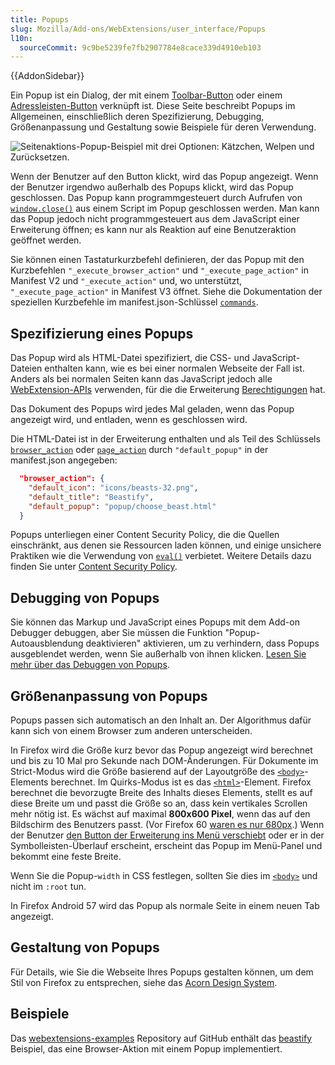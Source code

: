 ```yaml
---
title: Popups
slug: Mozilla/Add-ons/WebExtensions/user_interface/Popups
l10n:
  sourceCommit: 9c9be5239fe7fb2907784e8cace339d4910eb103
---
```


{{AddonSidebar}}

Ein Popup ist ein Dialog, der mit einem [Toolbar-Button](/de/docs/Mozilla/Add-ons/WebExtensions/user_interface/Toolbar_button) oder einem [Adressleisten-Button](/de/docs/Mozilla/Add-ons/WebExtensions/user_interface/Page_actions) verknüpft ist. Diese Seite beschreibt Popups im Allgemeinen, einschließlich deren Spezifizierung, Debugging, Größenanpassung und Gestaltung sowie Beispiele für deren Verwendung.

![Seitenaktions-Popup-Beispiel mit drei Optionen: Kätzchen, Welpen und Zurücksetzen.](page_action_popup.png)

Wenn der Benutzer auf den Button klickt, wird das Popup angezeigt. Wenn der Benutzer irgendwo außerhalb des Popups klickt, wird das Popup geschlossen. Das Popup kann programmgesteuert durch Aufrufen von [`window.close()`](/de/docs/Web/API/Window/close) aus einem Script im Popup geschlossen werden. Man kann das Popup jedoch nicht programmgesteuert aus dem JavaScript einer Erweiterung öffnen; es kann nur als Reaktion auf eine Benutzeraktion geöffnet werden.

Sie können einen Tastaturkurzbefehl definieren, der das Popup mit den Kurzbefehlen `"_execute_browser_action"` und `"_execute_page_action"` in Manifest V2 und `"_execute_action"` und, wo unterstützt, `"_execute_page_action"` in Manifest V3 öffnet. Siehe die Dokumentation der speziellen Kurzbefehle im manifest.json-Schlüssel [`commands`](/de/docs/Mozilla/Add-ons/WebExtensions/manifest.json/commands#special_shortcuts).

## Spezifizierung eines Popups

Das Popup wird als HTML-Datei spezifiziert, die CSS- und JavaScript-Dateien enthalten kann, wie es bei einer normalen Webseite der Fall ist. Anders als bei normalen Seiten kann das JavaScript jedoch alle [WebExtension-APIs](/de/docs/Mozilla/Add-ons/WebExtensions/API) verwenden, für die die Erweiterung [Berechtigungen](/de/docs/Mozilla/Add-ons/WebExtensions/manifest.json/permissions) hat.

Das Dokument des Popups wird jedes Mal geladen, wenn das Popup angezeigt wird, und entladen, wenn es geschlossen wird.

Die HTML-Datei ist in der Erweiterung enthalten und als Teil des Schlüssels [`browser_action`](/de/docs/Mozilla/Add-ons/WebExtensions/manifest.json/browser_action) oder [`page_action`](/de/docs/Mozilla/Add-ons/WebExtensions/manifest.json/page_action) durch `"default_popup"` in der manifest.json angegeben:

```json
  "browser_action": {
    "default_icon": "icons/beasts-32.png",
    "default_title": "Beastify",
    "default_popup": "popup/choose_beast.html"
  }
```

Popups unterliegen einer Content Security Policy, die die Quellen einschränkt, aus denen sie Ressourcen laden können, und einige unsichere Praktiken wie die Verwendung von [`eval()`](/de/docs/Web/JavaScript/Reference/Global_Objects/eval) verbietet. Weitere Details dazu finden Sie unter [Content Security Policy](/de/docs/Mozilla/Add-ons/WebExtensions/Content_Security_Policy).

## Debugging von Popups

Sie können das Markup und JavaScript eines Popups mit dem Add-on Debugger debuggen, aber Sie müssen die Funktion "Popup-Autoausblendung deaktivieren" aktivieren, um zu verhindern, dass Popups ausgeblendet werden, wenn Sie außerhalb von ihnen klicken. [Lesen Sie mehr über das Debuggen von Popups](https://extensionworkshop.com/documentation/develop/debugging/#debugging_popups).

## Größenanpassung von Popups

Popups passen sich automatisch an den Inhalt an. Der Algorithmus dafür kann sich von einem Browser zum anderen unterscheiden.

In Firefox wird die Größe kurz bevor das Popup angezeigt wird berechnet und bis zu 10 Mal pro Sekunde nach DOM-Änderungen. Für Dokumente im Strict-Modus wird die Größe basierend auf der Layoutgröße des [`<body>`](/de/docs/Web/HTML/Element/body)-Elements berechnet. Im Quirks-Modus ist es das [`<html>`](/de/docs/Web/HTML/Element/html)-Element. Firefox berechnet die bevorzugte Breite des Inhalts dieses Elements, stellt es auf diese Breite um und passt die Größe so an, dass kein vertikales Scrollen mehr nötig ist. Es wächst auf maximal **800x600 Pixel**, wenn das auf den Bildschirm des Benutzers passt. (Vor Firefox 60 [waren es nur 680px](https://bugzil.la/1434177).) Wenn der Benutzer [den Button der Erweiterung ins Menü verschiebt](https://support.mozilla.org/en-US/kb/customize-firefox-controls-buttons-and-toolbars#w_customize-the-menu-or-the-toolbar) oder er in der Symbolleisten-Überlauf erscheint, erscheint das Popup im Menü-Panel und bekommt eine feste Breite.

Wenn Sie die Popup-`width` in CSS festlegen, sollten Sie dies im [`<body>`](/de/docs/Web/HTML/Element/body) und nicht im `:root` tun.

In Firefox Android 57 wird das Popup als normale Seite in einem neuen Tab angezeigt.

## Gestaltung von Popups

Für Details, wie Sie die Webseite Ihres Popups gestalten können, um dem Stil von Firefox zu entsprechen, siehe das [Acorn Design System](https://acorn.firefox.com/latest).

## Beispiele

Das [webextensions-examples](https://github.com/mdn/webextensions-examples) Repository auf GitHub enthält das [beastify](https://github.com/mdn/webextensions-examples/tree/main/beastify) Beispiel, das eine Browser-Aktion mit einem Popup implementiert.
